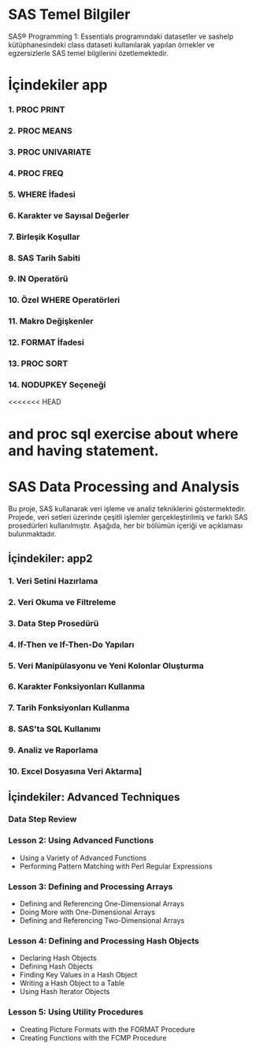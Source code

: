 # SAS Temel Bilgiler
SAS® Programming 1: Essentials programındaki datasetler ve sashelp kütüphanesindeki class dataseti kullanılarak yapılan örnekler ve egzersizlerle SAS temel bilgilerini özetlemektedir.

# İçindekiler app
### 1. PROC PRINT
### 2. PROC MEANS
### 3. PROC UNIVARIATE
### 4. PROC FREQ
### 5. WHERE İfadesi
### 6. Karakter ve Sayısal Değerler
### 7. Birleşik Koşullar
### 8. SAS Tarih Sabiti
### 9. IN Operatörü
### 10. Özel WHERE Operatörleri
### 11. Makro Değişkenler
### 12. FORMAT İfadesi
### 13. PROC SORT
### 14. NODUPKEY Seçeneği
<<<<<<< HEAD

and proc sql exercise about where and having statement. 
=======
# SAS Data Processing and Analysis

Bu proje, SAS kullanarak veri işleme ve analiz tekniklerini göstermektedir. Projede, veri setleri üzerinde çeşitli işlemler gerçekleştirilmiş ve farklı SAS prosedürleri kullanılmıştır. Aşağıda, her bir bölümün içeriği ve açıklaması bulunmaktadır.

## İçindekiler: app2 

### 1. Veri Setini Hazırlama
### 2. Veri Okuma ve Filtreleme
### 3. Data Step Prosedürü
### 4. If-Then ve If-Then-Do Yapıları
### 5. Veri Manipülasyonu ve Yeni Kolonlar Oluşturma
### 6. Karakter Fonksiyonları Kullanma
### 7. Tarih Fonksiyonları Kullanma
### 8. SAS'ta SQL Kullanımı
### 9. Analiz ve Raporlama
### 10. Excel Dosyasına Veri Aktarma]

## İçindekiler: Advanced Techniques
### Data Step Review
### Lesson 2: Using Advanced Functions
- Using a Variety of Advanced Functions
- Performing Pattern Matching with Perl Regular Expressions
### Lesson 3: Defining and Processing Arrays
- Defining and Referencing One-Dimensional Arrays
- Doing More with One-Dimensional Arrays
- Defining and Referencing Two-Dimensional Arrays
### Lesson 4: Defining and Processing Hash Objects
- Declaring Hash Objects
- Defining Hash Objects
- Finding Key Values in a Hash Object
- Writing a Hash Object to a Table
- Using Hash Iterator Objects
### Lesson 5: Using Utility Procedures
- Creating Picture Formats with the FORMAT Procedure
- Creating Functions with the FCMP Procedure

